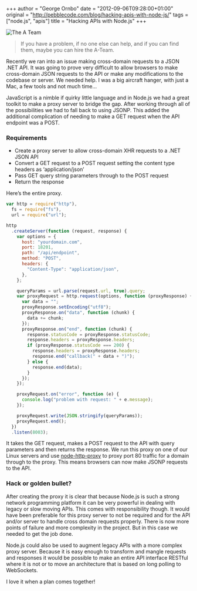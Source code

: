+++
author = "George Ornbo"
date = "2012-09-06T09:28:00+01:00"
original = "http://pebblecode.com/blog/hacking-apis-with-node-js/"
tags = ["node.js", "apis"]
title = "Hacking APIs with Node.js"
+++

![The A Team](/images/articles/tumblr_m9x5blJ6Jh1qz7kgs.jpg)

> If you have a problem, if no one else can help, and if you can find them,
> maybe you can hire the A-Team.

Recently we ran into an issue making cross-domain requests to a JSON .NET API.
It was going to prove very difficult to allow browsers to make cross-domain JSON
requests to the API or make any modifications to the codebase or server. We
needed help. I was a big aircraft hanger, with just a Mac, a few tools and not
much time…

JavaScript is a nimble if quirky little language and in Node.js we had a great
toolkit to make a proxy server to bridge the gap. After working through all of
the possibilities we had to fall back to using JSONP. This added the additional
complication of needing to make a GET request when the API endpoint was a POST.

### Requirements

- Create a proxy server to allow cross-domain XHR requests to a .NET JSON API
- Convert a GET request to a POST request setting the content type headers as
  ‘application/json’
- Pass GET query string parameters through to the POST request
- Return the response

Here’s the entire proxy.

```javascript
var http = require("http"),
  fs = require("fs"),
  url = require("url");

http
  .createServer(function (request, response) {
    var options = {
      host: "yourdomain.com",
      port: 18201,
      path: "/api/endpoint",
      method: "POST",
      headers: {
        "Content-Type": "application/json",
      },
    };

    queryParams = url.parse(request.url, true).query;
    var proxyRequest = http.request(options, function (proxyResponse) {
      var data = "";
      proxyResponse.setEncoding("utf8");
      proxyResponse.on("data", function (chunk) {
        data += chunk;
      });
      proxyResponse.on("end", function (chunk) {
        response.statusCode = proxyResponse.statusCode;
        response.headers = proxyResponse.headers;
        if (proxyResponse.statusCode === 200) {
          response.headers = proxyResponse.headers;
          response.end("callback(" + data + ")");
        } else {
          response.end(data);
        }
      });
    });

    proxyRequest.on("error", function (e) {
      console.log("problem with request: " + e.message);
    });

    proxyRequest.write(JSON.stringify(queryParams));
    proxyRequest.end();
  })
  .listen(8003);
```

It takes the GET request, makes a POST request to the API with query parameters
and then returns the response. We run this proxy on one of our Linux servers and
use [node-http-proxy](https://github.com/nodejitsu/node-http-proxy) to proxy
port 80 traffic for a domain through to the proxy. This means browsers can now
make JSONP requests to the API.

### Hack or golden bullet?

After creating the proxy it is clear that because Node.js is such a strong
network programming platform it can be very powerful in dealing with legacy or
slow moving APIs. This comes with responsibility though. It would have been
preferable for this proxy server to not be required and for the API and/or
server to handle cross domain requests properly. There is now more points of
failure and more complexity in the project. But in this case we needed to get
the job done.

Node.js could also be used to augment legacy APIs with a more complex proxy
server. Because it is easy enough to transform and mangle requests and responses
it would be possible to make an entire API interface RESTful where it is not or
to move an architecture that is based on long polling to WebSockets.

I love it when a plan comes together!
